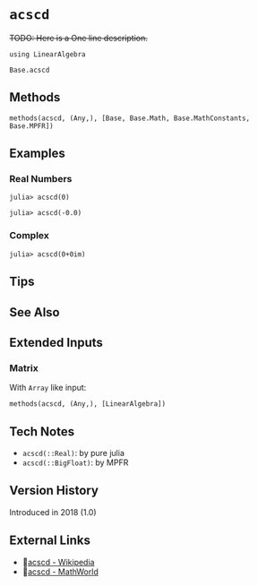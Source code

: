 # `acscd`

~~TODO: Here is a One line description.~~

```@setup repl_only
using LinearAlgebra
```
```@docs
Base.acscd
```


## Methods

```@repl
methods(acscd, (Any,), [Base, Base.Math, Base.MathConstants, Base.MPFR])
```


## Examples

### Real Numbers
```jldoctest
julia> acscd(0)

julia> acscd(-0.0)
```

### Complex
```jldoctest
julia> acscd(0+0im)
```

## Tips


## See Also


## Extended Inputs

### Matrix
With `Array` like input:
```@repl repl_only
methods(acscd, (Any,), [LinearAlgebra])
```


## Tech Notes

- `acscd(::Real)`: by pure julia
- `acscd(::BigFloat)`: by MPFR


## Version History

Introduced in 2018 (1.0)


## External Links
- 🔗[acscd - Wikipedia](https://en.wikipedia.org/wiki/ )
- 🔗[acscd - MathWorld](https://mathworld.wolfram.com/ )
